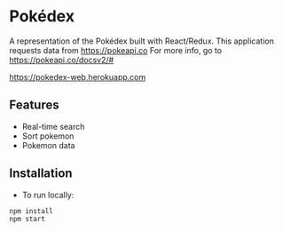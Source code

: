 # Pokédex
A representation of the Pokédex built with React/Redux. 
This application requests data from https://pokeapi.co
For more info, go to https://pokeapi.co/docsv2/#

https://pokedex-web.herokuapp.com

## Features
- Real-time search
- Sort pokemon
- Pokemon data 

## Installation
- To run locally:

```
npm install
npm start
```

